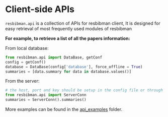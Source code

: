 
# Client-side APIs

`resbibman.api` is a collection of APIs for resbibman client,
It is designed for easy retrieval of most frequently used modules of resbibman

**For example, to retrieve a list of all the papers information:**

From local database:
```python
from resbibman.api import DataBase, getConf
config = getConf()
database = DataBase(config['database'], force_offline = True)
summaries = [data.summary for data in database.values()]
```
From the server:
```python
# the host, port and key should be setup in the config file or through GUI
from resbibman.api import ServerConn
summaries = ServerConn().summaries()
```

More examples can be found in the [api_examples](../api_examples) folder.